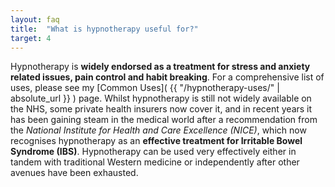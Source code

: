 ```yaml
---
layout: faq
title:  "What is hypnotherapy useful for?"
target: 4
---
```

Hypnotherapy is **widely endorsed as a treatment for stress and anxiety related issues, pain control and habit breaking**. For a comprehensive list of uses, please see my [Common Uses]( {{ "/hypnotherapy-uses/" | absolute_url }} ) page. Whilst hypnotherapy is still not widely available on the NHS, some private health insurers now cover it, and in recent years it has been gaining steam in the medical world after a recommendation from the *National Institute for Health and Care Excellence (NICE)*, which now recognises hypnotherapy as an **effective treatment for Irritable Bowel Syndrome (IBS)**. Hypnotherapy can be used very effectively either in tandem with traditional Western medicine or independently after other avenues have been exhausted.

